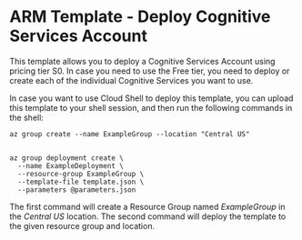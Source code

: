 # ARM Template - Deploy Cognitive Services Account

This template allows you to deploy a Cognitive Services Account using pricing tier S0.
In case you need to use the Free tier, you need to deploy or create each of the individual Cognitive Services you want to use.

In case you want to use Cloud Shell to deploy this template, you can upload this template to your shell session, and then run the following commands in the shell:

	az group create --name ExampleGroup --location "Central US"


	az group deployment create \
	  --name ExampleDeployment \
	  --resource-group ExampleGroup \
	  --template-file template.json \
	  --parameters @parameters.json
	

The first command will create a Resource Group named *ExampleGroup* in the *Central US* location.
The second command will deploy the template to the given resource group and location.